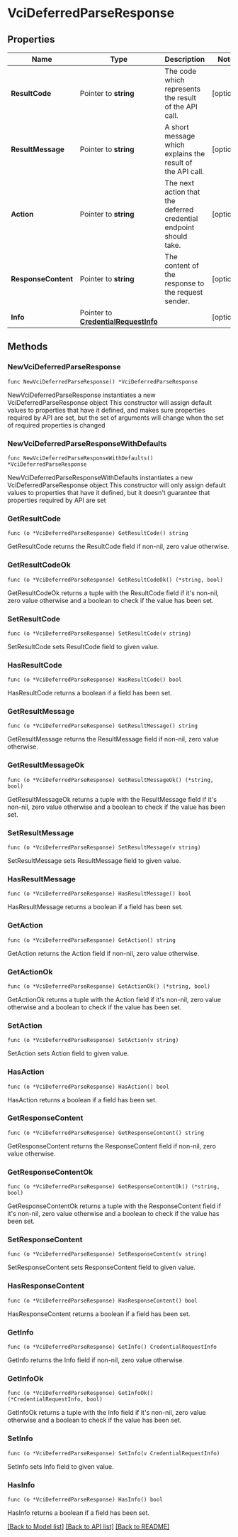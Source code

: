 # VciDeferredParseResponse

## Properties

Name | Type | Description | Notes
------------ | ------------- | ------------- | -------------
**ResultCode** | Pointer to **string** | The code which represents the result of the API call. | [optional] 
**ResultMessage** | Pointer to **string** | A short message which explains the result of the API call. | [optional] 
**Action** | Pointer to **string** | The next action that the deferred credential endpoint should take. | [optional] 
**ResponseContent** | Pointer to **string** | The content of the response to the request sender. | [optional] 
**Info** | Pointer to [**CredentialRequestInfo**](CredentialRequestInfo.md) |  | [optional] 

## Methods

### NewVciDeferredParseResponse

`func NewVciDeferredParseResponse() *VciDeferredParseResponse`

NewVciDeferredParseResponse instantiates a new VciDeferredParseResponse object
This constructor will assign default values to properties that have it defined,
and makes sure properties required by API are set, but the set of arguments
will change when the set of required properties is changed

### NewVciDeferredParseResponseWithDefaults

`func NewVciDeferredParseResponseWithDefaults() *VciDeferredParseResponse`

NewVciDeferredParseResponseWithDefaults instantiates a new VciDeferredParseResponse object
This constructor will only assign default values to properties that have it defined,
but it doesn't guarantee that properties required by API are set

### GetResultCode

`func (o *VciDeferredParseResponse) GetResultCode() string`

GetResultCode returns the ResultCode field if non-nil, zero value otherwise.

### GetResultCodeOk

`func (o *VciDeferredParseResponse) GetResultCodeOk() (*string, bool)`

GetResultCodeOk returns a tuple with the ResultCode field if it's non-nil, zero value otherwise
and a boolean to check if the value has been set.

### SetResultCode

`func (o *VciDeferredParseResponse) SetResultCode(v string)`

SetResultCode sets ResultCode field to given value.

### HasResultCode

`func (o *VciDeferredParseResponse) HasResultCode() bool`

HasResultCode returns a boolean if a field has been set.

### GetResultMessage

`func (o *VciDeferredParseResponse) GetResultMessage() string`

GetResultMessage returns the ResultMessage field if non-nil, zero value otherwise.

### GetResultMessageOk

`func (o *VciDeferredParseResponse) GetResultMessageOk() (*string, bool)`

GetResultMessageOk returns a tuple with the ResultMessage field if it's non-nil, zero value otherwise
and a boolean to check if the value has been set.

### SetResultMessage

`func (o *VciDeferredParseResponse) SetResultMessage(v string)`

SetResultMessage sets ResultMessage field to given value.

### HasResultMessage

`func (o *VciDeferredParseResponse) HasResultMessage() bool`

HasResultMessage returns a boolean if a field has been set.

### GetAction

`func (o *VciDeferredParseResponse) GetAction() string`

GetAction returns the Action field if non-nil, zero value otherwise.

### GetActionOk

`func (o *VciDeferredParseResponse) GetActionOk() (*string, bool)`

GetActionOk returns a tuple with the Action field if it's non-nil, zero value otherwise
and a boolean to check if the value has been set.

### SetAction

`func (o *VciDeferredParseResponse) SetAction(v string)`

SetAction sets Action field to given value.

### HasAction

`func (o *VciDeferredParseResponse) HasAction() bool`

HasAction returns a boolean if a field has been set.

### GetResponseContent

`func (o *VciDeferredParseResponse) GetResponseContent() string`

GetResponseContent returns the ResponseContent field if non-nil, zero value otherwise.

### GetResponseContentOk

`func (o *VciDeferredParseResponse) GetResponseContentOk() (*string, bool)`

GetResponseContentOk returns a tuple with the ResponseContent field if it's non-nil, zero value otherwise
and a boolean to check if the value has been set.

### SetResponseContent

`func (o *VciDeferredParseResponse) SetResponseContent(v string)`

SetResponseContent sets ResponseContent field to given value.

### HasResponseContent

`func (o *VciDeferredParseResponse) HasResponseContent() bool`

HasResponseContent returns a boolean if a field has been set.

### GetInfo

`func (o *VciDeferredParseResponse) GetInfo() CredentialRequestInfo`

GetInfo returns the Info field if non-nil, zero value otherwise.

### GetInfoOk

`func (o *VciDeferredParseResponse) GetInfoOk() (*CredentialRequestInfo, bool)`

GetInfoOk returns a tuple with the Info field if it's non-nil, zero value otherwise
and a boolean to check if the value has been set.

### SetInfo

`func (o *VciDeferredParseResponse) SetInfo(v CredentialRequestInfo)`

SetInfo sets Info field to given value.

### HasInfo

`func (o *VciDeferredParseResponse) HasInfo() bool`

HasInfo returns a boolean if a field has been set.


[[Back to Model list]](../README.md#documentation-for-models) [[Back to API list]](../README.md#documentation-for-api-endpoints) [[Back to README]](../README.md)


